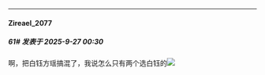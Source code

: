 ﻿
*****

####  Zireael_2077  
##### 61#       发表于 2025-9-27 00:30

啊，把白钰方瑶搞混了，我说怎么只有两个选白钰的<img src="https://static.stage1st.com/image/smiley/face2017/016.png" referrerpolicy="no-referrer">

